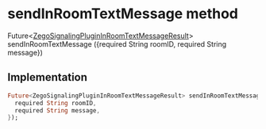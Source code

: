 


# sendInRoomTextMessage method








Future&lt;[ZegoSignalingPluginInRoomTextMessageResult](../../zego_uikit_prebuilt_live_audio_room/ZegoSignalingPluginInRoomTextMessageResult-class.md)> sendInRoomTextMessage
({required String roomID, required String message})








## Implementation

```dart
Future<ZegoSignalingPluginInRoomTextMessageResult> sendInRoomTextMessage({
  required String roomID,
  required String message,
});
```







